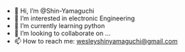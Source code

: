 - 👋 Hi, I’m @Shin-Yamaguchi
- 👀 I’m interested in electronic Engineering
- 🌱 I’m currently learning python
- 💞️ I’m looking to collaborate on ...
- 📫 How to reach me: wesleyshinyamaguchi@gmail.com

<!---
Shin-Yamaguchi/Shin-Yamaguchi is a ✨ special ✨ repository because its `README.md` (this file) appears on your GitHub profile.
You can click the Preview link to take a look at your changes.
--->
